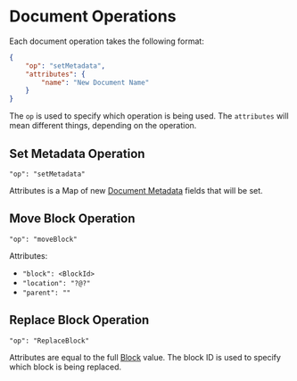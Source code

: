 # Document Operations

Each document operation takes the following format:

```json
{
    "op": "setMetadata",
    "attributes": {
        "name": "New Document Name"
    }
}
```

The `op` is used to specify which operation is being used. The `attributes` will mean different things, depending on the operation.

## Set Metadata Operation

`"op": "setMetadata"`

Attributes is a Map of new [Document Metadata](./document-state.md#document-metadata) fields that will be set.

## Move Block Operation

`"op": "moveBlock"`

Attributes:

- `"block": <BlockId>`
- `"location": "?@?"`
- `"parent": ""`

## Replace Block Operation

`"op": "ReplaceBlock"`

Attributes are equal to the full [Block](./document-blocks.md) value. The block ID is used to specify which block is being replaced.